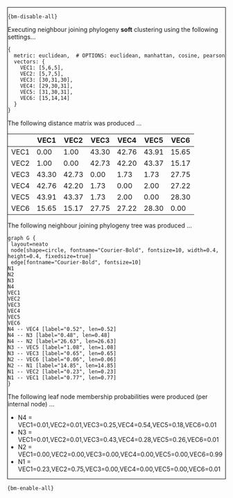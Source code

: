 <div style="border:1px solid black;">

`{bm-disable-all}`

Executing neighbour joining phylogeny **soft** clustering using the following settings...

```
{
  metric: euclidean,  # OPTIONS: euclidean, manhattan, cosine, pearson
  vectors: {
    VEC1: [5,6,5],
    VEC2: [5,7,5],
    VEC3: [30,31,30],
    VEC4: [29,30,31],
    VEC5: [31,30,31],
    VEC6: [15,14,14]
  }
}

```

The following distance matrix was produced ...

<table>
<thead><tr>
<th></th>
<th>VEC1</th>
<th>VEC2</th>
<th>VEC3</th>
<th>VEC4</th>
<th>VEC5</th>
<th>VEC6</th>
</tr></thead>
<tbody>
<tr>
<td>VEC1</td>
<td>0.00</td>
<td>1.00</td>
<td>43.30</td>
<td>42.76</td>
<td>43.91</td>
<td>15.65</td>
</tr>
<tr>
<td>VEC2</td>
<td>1.00</td>
<td>0.00</td>
<td>42.73</td>
<td>42.20</td>
<td>43.37</td>
<td>15.17</td>
</tr>
<tr>
<td>VEC3</td>
<td>43.30</td>
<td>42.73</td>
<td>0.00</td>
<td>1.73</td>
<td>1.73</td>
<td>27.75</td>
</tr>
<tr>
<td>VEC4</td>
<td>42.76</td>
<td>42.20</td>
<td>1.73</td>
<td>0.00</td>
<td>2.00</td>
<td>27.22</td>
</tr>
<tr>
<td>VEC5</td>
<td>43.91</td>
<td>43.37</td>
<td>1.73</td>
<td>2.00</td>
<td>0.00</td>
<td>28.30</td>
</tr>
<tr>
<td>VEC6</td>
<td>15.65</td>
<td>15.17</td>
<td>27.75</td>
<td>27.22</td>
<td>28.30</td>
<td>0.00</td>
</tr>
</tbody>
</table>

The following neighbour joining phylogeny tree was produced ...

```{dot}
graph G {
 layout=neato
 node[shape=circle, fontname="Courier-Bold", fontsize=10, width=0.4, height=0.4, fixedsize=true]
 edge[fontname="Courier-Bold", fontsize=10]
N1
N2
N3
N4
VEC1
VEC2
VEC3
VEC4
VEC5
VEC6
N4 -- VEC4 [label="0.52", len=0.52]
N4 -- N3 [label="0.48", len=0.48]
N4 -- N2 [label="26.63", len=26.63]
N3 -- VEC5 [label="1.08", len=1.08]
N3 -- VEC3 [label="0.65", len=0.65]
N2 -- VEC6 [label="0.06", len=0.06]
N2 -- N1 [label="14.85", len=14.85]
N1 -- VEC2 [label="0.23", len=0.23]
N1 -- VEC1 [label="0.77", len=0.77]
}
```

The following leaf node membership probabilities were produced (per internal node) ...

 * N4 = VEC1=0.01,VEC2=0.01,VEC3=0.25,VEC4=0.54,VEC5=0.18,VEC6=0.01
 * N3 = VEC1=0.01,VEC2=0.01,VEC3=0.43,VEC4=0.28,VEC5=0.26,VEC6=0.01
 * N2 = VEC1=0.00,VEC2=0.00,VEC3=0.00,VEC4=0.00,VEC5=0.00,VEC6=0.99
 * N1 = VEC1=0.23,VEC2=0.75,VEC3=0.00,VEC4=0.00,VEC5=0.00,VEC6=0.01

</div>

`{bm-enable-all}`

